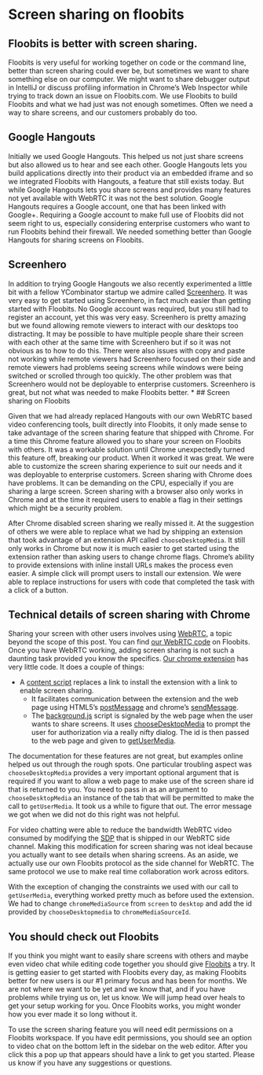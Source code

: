 # Screen sharing on floobits

## Floobits is better with screen sharing.

Floobits is very useful for working together on code or the command line, better than screen sharing could ever be, but sometimes we want to share something else on our computer. We might want to share debugger output in IntelliJ or discuss profiling information in Chrome’s Web Inspector while trying to track down an issue on Floobits.com. We use Floobits to build Floobits and what we had just was not enough sometimes. Often we need a way to share screens, and our customers probably do too.

## Google Hangouts

Initially we used Google Hangouts. This helped us not just share screens but also allowed us to hear and see each other. Google Hangouts lets you build applications directly into their product via an embedded iframe and so we integrated Floobits with Hangouts, a feature that still exists today. But while Google Hangouts lets you share screens and provides many features not yet available with WebRTC it was not the best solution. Google Hangouts requires a Google account, one that has been linked with Google+. Requiring a Google account to make full use of Floobits did not seem right to us, especially considering enterprise customers who want to run Floobits behind their firewall. We needed something better than Google Hangouts for sharing screens on Floobits.

## Screenhero

In addition to trying Google Hangouts we also recently experimented a little bit with a fellow YCombinator startup we admire called [Screenhero](http://screenhero.com/). It was very easy to get started using Screenhero, in fact much easier than getting started with Floobits. No Google account was required, but you still had to register an account, yet this was very easy. Screenhero is pretty amazing but we found allowing remote viewers to interact with our desktops too distracting. It may be possible to have multiple people share their screen with each other at the same time with Screenhero but if so it was not obvious as to how to do this. There were also issues with copy and paste not working while remote viewers had Screenhero focused on their side and remote viewers had problems seeing screens while windows were being switched or scrolled through too quickly. The other problem was that Screenhero would not be deployable to enterprise customers. Screenhero is great, but not what was needed to make Floobits better.
* ## Screen sharing on Floobits

Given that we had already replaced Hangouts with our own WebRTC based video conferencing tools, built directly into Floobits, it only made sense to take advantage of the screen sharing feature that shipped with Chrome. For a time this Chrome feature allowed you to share your screen on Floobits with others. It was a workable solution until Chrome unexpectedly turned this feature off, breaking our product. When it worked it was great. We were able to customize the screen sharing experience to suit our needs and it was deployable to enterprise customers. Screen sharing with Chrome does have problems. It can be demanding on the CPU, especially if you are sharing a large screen. Screen sharing with a browser also only works in Chrome and at the time it required users to enable a flag in their settings which might be a security problem. 

After Chrome disabled screen sharing we really missed it. At the suggestion of others we were able to replace what we had by shipping an extension that took advantage of an extension API called `chooseDesktopMedia`. It still only works in Chrome but now it is much easier to get started using the extension rather than asking users to change chrome flags. Chrome’s ability to provide extensions with inline install URLs makes the process even easier. A simple click will prompt users to install our extension. We were able to replace instructions for users with code that completed the task with a click of a button.

## Technical details of screen sharing with Chrome

Sharing your screen with other users involves using [WebRTC](http://www.html5rocks.com/en/tutorials/webrtc/basics/), a topic beyond the scope of this post. You can find [our WebRTC code](https://floobits.com/Floobits/django-stuff#buf-web/floobits/static/js/fl/webrtc.js) on Floobits. Once you have WebRTC working, adding screen sharing is not such a daunting task provided you know the specifics. [Our chrome extension](https://floobits.com/Floobits/chrome-screenshare#buf-extension/background.js) has very little code. It does a couple of things:


* A [content script](https://developer.chrome.com/extensions/content_scripts) replaces a link to install the extension with a link to enable screen sharing.
	* It facilitates communication between the extension and the web page using HTML5’s [postMessage](https://developer.mozilla.org/en-US/docs/Web/API/Window.postMessage) and chrome’s [sendMessage](https://developer.chrome.com/extensions/messaging).
	* The [background.js](https://developer.chrome.com/extensions/background_pages) script is signaled by the web page when the user wants to share screens. It uses [chooseDesktopMedia](https://developer.chrome.com/extensions/desktopCapture) to prompt the user for authorization via a really nifty dialog. The id is then passed to the web page and given to [getUserMedia](https://developer.mozilla.org/en-US/docs/Web/API/Navigator.getUserMedia).

The documentation for these features are not great, but examples online helped us out through the rough spots. One particular troubling aspect was `chooseDesktopMedia` provides a very important optional argument that is required if you want to allow a web page to make use of the screen share id that is returned to you. You need to pass in as an argument to `chooseDesktopMedia` an instance of the tab that will be permitted to make the call to `getUserMedia`. It took us a while to figure that out. The error message we got when we did not do this right was not helpful.

For video chatting were able to reduce the bandwidth WebRTC video consumed by modifying the [SDP](http://tools.ietf.org/id/draft-nandakumar-rtcweb-sdp-01.html) that is shipped in our WebRTC side channel. Making this modification for screen sharing was not ideal because you actually want to see details when sharing screens. As an aside, we actually use our own Floobits protocol as the side channel for WebRTC. The same protocol we use to make real time collaboration work across editors.

With the exception of changing the constraints we used with our call to `getUserMedia`, everything worked pretty much as before used the extension. We had to change `chromeMediaSource` from `screen` to `desktop` and add the id provided by `chooseDesktopmedia` to `chromeMediaSourceId`.

## You should check out Floobits

If you think you might want to easily share screens with others and maybe even video chat while editing code together you should give [Floobits](https://floobits.com) a try. It is getting easier to get started with Floobits every day, as making Floobits better for new users is our #1 primary focus and has been for months. We are not where we want to be yet and we know that, and if you have problems while trying us on, let us know. We will jump head over heals to get your setup working for you. Once Floobits works, you might wonder how you ever made it so long without it.  

To use the screen sharing feature you will need edit permissions on a Floobits workspace. If you have edit permissions, you should see an option to video chat on the bottom left in the sidebar on the web editor. After you click this a pop up that appears should have a link to get you started. Please us know if you have any suggestions or questions.